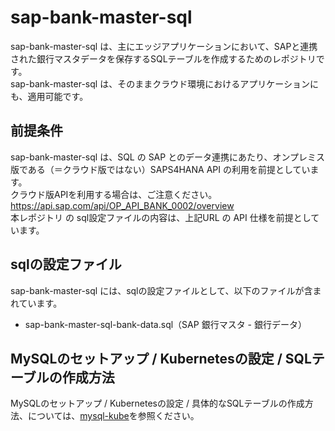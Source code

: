 # sap-bank-master-sql

sap-bank-master-sql は、主にエッジアプリケーションにおいて、SAPと連携された銀行マスタデータを保存するSQLテーブルを作成するためのレポジトリです。  
sap-bank-master-sql は、そのままクラウド環境におけるアプリケーションにも、適用可能です。  

## 前提条件  
sap-bank-master-sql は、SQL の SAP とのデータ連携にあたり、オンプレミス版である（＝クラウド版ではない）SAPS4HANA API の利用を前提としています。  
クラウド版APIを利用する場合は、ご注意ください。  
https://api.sap.com/api/OP_API_BANK_0002/overview  
本レポジトリ の sql設定ファイルの内容は、上記URL の API 仕様を前提としています。  

## sqlの設定ファイル

sap-bank-master-sql には、sqlの設定ファイルとして、以下のファイルが含まれています。  

* sap-bank-master-sql-bank-data.sql（SAP 銀行マスタ - 銀行データ）

## MySQLのセットアップ / Kubernetesの設定 / SQLテーブルの作成方法  

MySQLのセットアップ / Kubernetesの設定 / 具体的なSQLテーブルの作成方法、については、[mysql-kube](https://github.com/latonaio/mysql-kube)を参照ください。  